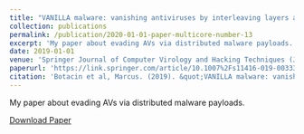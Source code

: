 ```yaml
---
title: "VANILLA malware: vanishing antiviruses by interleaving layers and layers of attacks"
collection: publications
permalink: /publication/2020-01-01-paper-multicore-number-13
excerpt: 'My paper about evading AVs via distributed malware payloads.'
date: 2019-01-01
venue: 'Springer Journal of Computer Virology and Hacking Techniques (JCVHT)'
paperurl: 'https://link.springer.com/article/10.1007%2Fs11416-019-00333-y'
citation: 'Botacin et al, Marcus. (2019). &quot;VANILLA malware: vanishing antiviruses by interleaving layers and layers of attacks.&quot; <i>Springer JCVHT</i>. 1(1).'
---
```

My paper about evading AVs via distributed malware payloads.

[Download Paper](https://marcusbotacin.github.io/files/marcus-vanilla.pdf)

